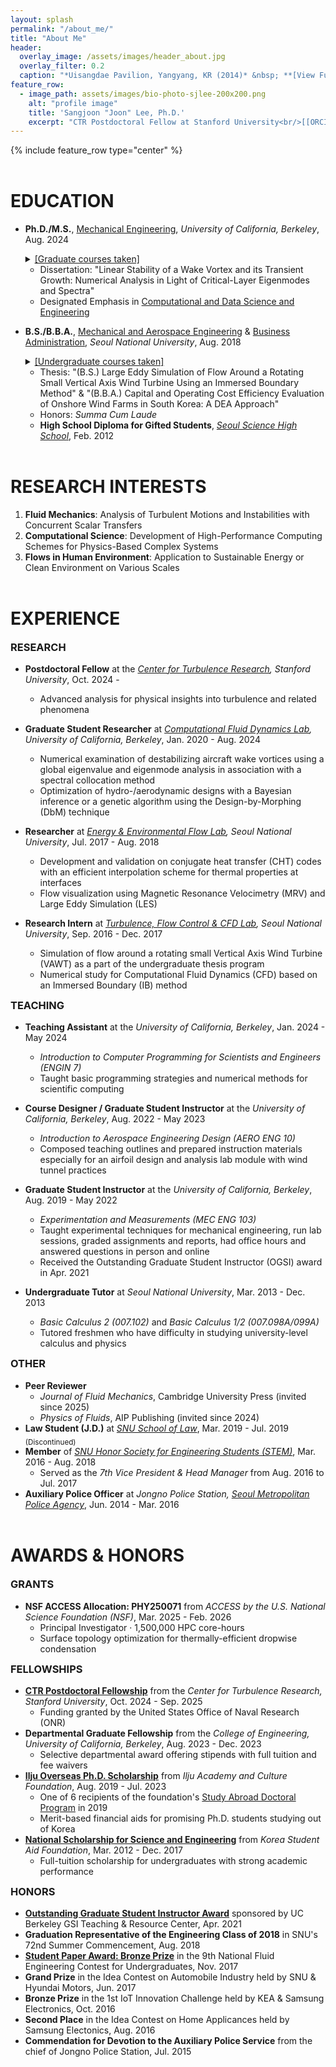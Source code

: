 ```yaml
---
layout: splash
permalink: "/about_me/"
title: "About Me"
header:
  overlay_image: /assets/images/header_about.jpg
  overlay_filter: 0.2
  caption: "*Uisangdae Pavilion, Yangyang, KR (2014)* &nbsp; **[View Full-image](/assets/photographs/ui_sang_dae_yang_yang_2014.jpg)**"
feature_row:
  - image_path: assets/images/bio-photo-sjlee-200x200.png
    alt: "profile image"
    title: 'Sangjoon "Joon" Lee, Ph.D.'
    excerpt: "CTR Postdoctoral Fellow at Stanford University<br/>[[ORCID]](https://orcid.org/0000-0002-2063-6298) / [[Google Scholar]](https://scholar.google.com/citations?user=AnnGLWwAAAAJ) / [[E-mail]](mailto:sjoonl@stanford.edu)"
---
```


{% include feature_row type="center" %}

# EDUCATION

- **Ph.D./M.S.**, [Mechanical Engineering](http://me.berkeley.edu/), *University of California, Berkeley*, Aug. 2024
    <details>
      <summary style="text-decoration:underline; cursor:pointer;">[Graduate courses taken]</summary>
      <small><b>Fluid Mechanics</b>: Advanced Fluid Mechanics (1 & 2), Engineering Aerodynamics, Experimental Methods in Single-and Multiphase Flows, Graduate Ocean Engineering Seminar, Hydrodynamic Stability and Instability, Oceanic and Atmospheric Waves, Teaching of Mechanical Engineering at the University Level, Topics in Fluid Mechanics - Vortex Dynamics
      </small><br>

      <small><b>Computational Science</b>: Applications of Parallel Computers, Numerical Solution of Differential Equations (1 & 2), Optimization Models in Engineering, Spectral Methods for Fluid Dynamics, Theoretical Statistics
      </small><br>
    </details>

  + Dissertation: "Linear Stability of a Wake Vortex and its Transient Growth: Numerical Analysis in Light of Critical-Layer Eigenmodes and Spectra"
  + Designated Emphasis in [Computational and Data Science and Engineering](https://data.berkeley.edu/decdse/)

- **B.S./B.B.A.**, [Mechanical and Aerospace Engineering](http://me.snu.ac.kr/en) & [Business Administration](http://cba.snu.ac.kr/en), *Seoul National University*, Aug. 2018
    <details>
      <summary style="text-decoration:underline; cursor:pointer;">[Undergraduate courses taken]</summary>
      <small><b>Engineering</b>: Applied Fluid Mechanics, Creative Engineering Design, Digital Computer Concept and Practice, Digital Fabrication and Manufacturing, Dynamics, Engineering Mathematics (1 & 2), Fluid Mechanics, Heat Transfer, Introduction to Electrical and Computer Engineering, Management in Mechanical Engineering (1 & 2), Manufacturing Processes, Mechanical Drawing, Mechanical Engineering Lab. (1 & 2), Mechanical System Design Project (1 & 2), Mechanics and Design, Solid Mechanics, Thermodynamics, Writing in Science & Technology</small><br>

      <small><b>Business</b>: Capital Markets and Accounting, Corporate Strategy, Fundamentals of Economics, Human Resource Management, International Business Management, Management Information System, Management Science, Managerial Accounting, Marketing Management, Mathematics for Economics, Operations Management, Principles of Accounting, Principles of Management</small>
    </details>

  + Thesis: "(B.S.) Large Eddy Simulation of Flow Around a Rotating Small Vertical Axis Wind Turbine Using an Immersed Boundary Method" & "(B.B.A.) Capital and Operating Cost Efficiency Evaluation of Onshore Wind Farms in South Korea: A DEA Approach"
  + Honors: *Summa Cum Laude*
  
  - **High School Diploma for Gifted Students**, *[Seoul Science High School](http://en.sshs.hs.kr)*, Feb. 2012

# RESEARCH INTERESTS

1. **Fluid Mechanics**: Analysis of Turbulent Motions and Instabilities with Concurrent Scalar Transfers 
2. **Computational Science**: Development of High-Performance Computing Schemes for Physics-Based Complex Systems
3. **Flows in Human Environment**: Application to Sustainable Energy or Clean Environment on Various Scales

# EXPERIENCE

### RESEARCH

- **Postdoctoral Fellow** at the *[Center for Turbulence Research](https://ctr.stanford.edu/), Stanford University*, Oct. 2024 -
  + Advanced analysis for physical insights into turbulence and related phenomena

- **Graduate Student Researcher** at *[Computational Fluid Dynamics Lab](https://cfd.me.berkeley.edu/), University of California, Berkeley*, Jan. 2020 - Aug. 2024
  + Numerical examination of destabilizing aircraft wake vortices using a global eigenvalue and eigenmode analysis in association with a spectral collocation method
  + Optimization of hydro-/aerodynamic designs with a Bayesian inference or a genetic algorithm using the Design-by-Morphing (DbM) technique

- **Researcher** at *[Energy & Environmental Flow Lab](http://eeflow.snu.ac.kr), Seoul National University*, Jul. 2017 - Aug. 2018
  + Development and validation on conjugate heat transfer (CHT) codes with an efficient interpolation scheme for thermal properties at interfaces
  + Flow visualization using Magnetic Resonance Velocimetry (MRV) and Large Eddy Simulation (LES)

- **Research Intern** at *[Turbulence, Flow Control & CFD Lab](http://tfc.snu.ac.kr), Seoul National University*, Sep. 2016 - Dec. 2017
  + Simulation of flow around a rotating small Vertical Axis Wind Turbine (VAWT) as a part of the undergraduate thesis program
  + Numerical study for Computational Fluid Dynamics (CFD) based on an Immersed Boundary (IB) method

### TEACHING

- **Teaching Assistant** at the *University of California, Berkeley*, Jan. 2024 - May 2024
  + *Introduction to Computer Programming for Scientists and Engineers (ENGIN 7)*
  + Taught basic programming strategies and numerical methods for scientific computing

- **Course Designer / Graduate Student Instructor** at the *University of California, Berkeley*, Aug. 2022 - May 2023
  + *Introduction to Aerospace Engineering Design (AERO ENG 10)*
  + Composed teaching outlines and prepared instruction materials especially for an airfoil design and analysis lab module with wind tunnel practices

- **Graduate Student Instructor** at the *University of California, Berkeley*, Aug. 2019 - May 2022
  + *Experimentation and Measurements (MEC ENG 103)*
  + Taught experimental techniques for mechanical engineering, run lab sessions, graded assignments and reports, had office hours and answered questions in person and online
  + Received the Outstanding Graduate Student Instructor (OGSI) award in Apr. 2021

- **Undergraduate Tutor** at *Seoul National University*, Mar. 2013 - Dec. 2013
  + *Basic Calculus 2 (007.102)* and *Basic Calculus 1/2 (007.098A/099A)*
  + Tutored freshmen who have difficulty in studying university-level calculus and physics

### OTHER

- **Peer Reviewer**
  + *Journal of Fluid Mechanics*, Cambridge University Press (invited since 2025)
  + *Physics of Fluids*, AIP Publishing (invited since 2024)
- **Law Student (J.D.)** at *[SNU School of Law](http://law.snu.ac.kr/index_en.php)*, Mar. 2019 - Jul. 2019 <sub>(Discontinued)</sub>
- **Member** of *[SNU Honor Society for Engineering Students (STEM)](https://gongwoo.snu.ac.kr)*, Mar. 2016 - Aug. 2018
  + Served as the *7th Vice President & Head Manager* from Aug. 2016 to Jul. 2017
- **Auxiliary Police Officer** at *Jongno Police Station, [Seoul Metropolitan Police Agency](https://www.smpa.go.kr/home/homeIndexEng.do?menuCode=eng)*, Jun. 2014 - Mar. 2016

# AWARDS & HONORS

### GRANTS
- **NSF ACCESS Allocation: PHY250071** from *ACCESS by the U.S. National Science Foundation (NSF)*, Mar. 2025 - Feb. 2026
  + Principal Investigator · 1,500,000 HPC core-hours
  + Surface topology optimization for thermally-efficient dropwise condensation

### FELLOWSHIPS

- **[CTR Postdoctoral Fellowship](https://ctr.stanford.edu/postdoctoral-fellowships-and-visiting-researcher-programs)** from the *Center for Turbulence Research, Stanford University*, Oct. 2024 - Sep. 2025
  + Funding granted by the United States Office of Naval Research (ONR)
- **Departmental Graduate Fellowship** from the *College of Engineering, University of California, Berkeley*, Aug. 2023 - Dec. 2023
  + Selective departmental award offering stipends with full tuition and fee waivers 
- **[Ilju Overseas Ph.D. Scholarship](http://www.taekwanggroup.co.kr/homepage/eng/iljuFoundationIntro.do)** from *Ilju Academy and Culture Foundation*, Aug. 2019 - Jul. 2023
  + One of 6 recipients of the foundation's [Study Abroad Doctoral Program](https://educationusa.state.gov/scholarships/study-abroad-doctoral-program-ilju-academy-and-culture-foundation) in 2019
  + Merit-based financial aids for promising Ph.D. students studying out of Korea
- **[National Scholarship for Science and Engineering](http://www.kosaf.go.kr/eng/jsp/aid/aid02_01_01.jsp?ttab1=0)** from *Korea Student Aid Foundation*, Mar. 2012 - Dec. 2017
  + Full-tuition scholarship for undergraduates with strong academic performance

### HONORS

- **[Outstanding Graduate Student Instructor Award](https://gsi.berkeley.edu/programs-services/award-programs/ogsi/ogsi-2021/)** sponsored by UC Berkeley GSI Teaching & Resource Center, Apr. 2021
- **Graduation Representative of the Engineering Class of 2018** in SNU's 72nd Summer Commencement, Aug. 2018
- **[Student Paper Award: Bronze Prize](http://www.dbpia.co.kr/journal/articleDetail?nodeId=NODE07287580&language=ko_KR#)** in the 9th National Fluid Engineering Contest for Undergraduates, Nov. 2017
- **Grand Prize** in the Idea Contest on Automobile Industry held by SNU & Hyundai Motors, Jun. 2017
- **Bronze Prize** in the 1st IoT Innovation Challenge held by KEA & Samsung Electronics, Oct. 2016
- **Second Place** in the Idea Contest on Home Applicances held by Samsung Electonics, Aug. 2016
- **Commendation for Devotion to the Auxiliary Police Service** from the chief of Jongno Police Station, Jul. 2015
  
<!-- <br>
[LinkedIn](https://www.linkedin.com/in/sangjoonlee93) / [Facebook](https://www.facebook.com/jun9303) -->

<style type="text/css">
.archive__item {
	text-align:center !important;
}
.archive__item {
	margin-bottom: 0px;
}
.archive__item-teaser img {
	max-width:150px;
    border-radius: 50%;
    padding: 5px;
    border: 1px solid #bfbfbf;
}
h1 {
	margin-top:2em;
}
h3 {
	margin-top:0.5em;
}
</style>
